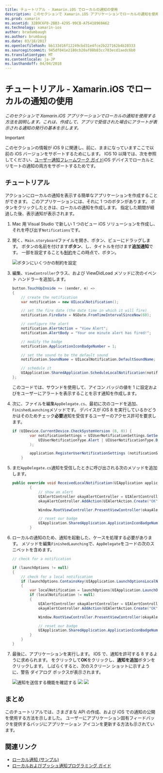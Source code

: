 ```yaml
---
title: チュートリアル - Xamarin.iOS でローカルの通知の使用
description: このセクションで Xamarin.iOS アプリケーションでローカルの通知を使用する方法を説明します。 これは、作成して、アプリで受信された場合にアラートが表示される通知の発行の基本を示します。
ms.prod: xamarin
ms.assetid: 32B9C6F0-2BB3-4295-99CB-A75418969A62
ms.technology: xamarin-ios
author: bradumbaugh
ms.author: brumbaug
ms.date: 03/18/2017
ms.openlocfilehash: bb133d16f12249cbd31e4fce2b227162b4b28333
ms.sourcegitcommit: 945df041e2180cb20af08b83cc703ecd1aedc6b0
ms.translationtype: MT
ms.contentlocale: ja-JP
ms.lasthandoff: 04/04/2018
---
```

# <a name="walkthrough---using-local-notifications-in-xamarinios"></a>チュートリアル - Xamarin.iOS でローカルの通知の使用

_このセクションで Xamarin.iOS アプリケーションでローカルの通知を使用する方法を説明します。これは、作成して、アプリで受信された場合にアラートが表示される通知の発行の基本を示します。_

> [!IMPORTANT]
> このセクションの情報が iOS 9 に関連し、前に、ままになっていますここで以前の iOS バージョンをサポートするためにします。 IOS 10 以降では、次を参照してください、[ユーザー通知フレームワーク ガイド](~/ios/platform/user-notifications/index.md)iOS デバイスでローカルとリモートの通知の両方をサポートするためです。

## <a name="walkthrough"></a>チュートリアル

アクションにローカルの通知を表示する簡単なアプリケーションを作成することができます。 このアプリケーションには、それに 1 つのボタンがあります。 ボタンをクリックしたときは、ローカルの通知を作成します。 指定した期間が経過した後、表示通知が表示されます。


1. Mac 用 Visual Studio で新しい 1 つのビュー iOS ソリューションを作成し、それを呼び出す`Notifications`です。
1. 開く、`Main.storyboard`ファイルを開き、ボタン、ビューにドラッグします。 ボタンの名前を付けます**ボタン**、し、タイトルを付けます**追加通知**です。 一部を設定することも[制約](~/ios/user-interface/designer/designer-auto-layout.md)をこの時点で、ボタン。 

    ![](local-notifications-in-ios-walkthrough-images/image3.png "ボタンにいくつかの制約を設定")
1. 編集、`ViewController`クラス、および ViewDidLoad メソッドに次のイベント ハンドラーを追加します。

    ```csharp
    button.TouchUpInside += (sender, e) =>
    {
        // create the notification
        var notification = new UILocalNotification();

        // set the fire date (the date time in which it will fire)
        notification.FireDate = NSDate.FromTimeIntervalSinceNow(60);

        // configure the alert
        notification.AlertAction = "View Alert";
        notification.AlertBody = "Your one minute alert has fired!";

        // modify the badge
        notification.ApplicationIconBadgeNumber = 1;

        // set the sound to be the default sound
        notification.SoundName = UILocalNotification.DefaultSoundName;

        // schedule it
        UIApplication.SharedApplication.ScheduleLocalNotification(notification);
    };
    ```

    このコードでは、サウンドを使用して、アイコン バッジの値を 1 に設定およびをユーザーにアラートを表示することを示す通知を作成します。

1. 次に、ファイルを編集`AppDelegate.cs`、最初に次のコードを追加、`FinishedLaunching`メソッドです。 デバイスが iOS 8 を実行しているかどうかはそのためチェック**必要**通知を受信するユーザーのアクセス許可を要求します。

    ```csharp
    if (UIDevice.CurrentDevice.CheckSystemVersion (8, 0)) {
            var notificationSettings = UIUserNotificationSettings.GetSettingsForTypes (
                UIUserNotificationType.Alert | UIUserNotificationType.Badge | UIUserNotificationType.Sound, null
            );

            application.RegisterUserNotificationSettings (notificationSettings);
        }
    ```

1. まだ`AppDelegate.cs`通知を受信したときに呼び出される次のメソッドを追加します。

    ```csharp
    public override void ReceivedLocalNotification(UIApplication application, UILocalNotification notification)
            {
                // show an alert
                UIAlertController okayAlertController = UIAlertController.Create(notification.AlertAction, notification.AlertBody, UIAlertControllerStyle.Alert);
                okayAlertController.AddAction(UIAlertAction.Create("OK", UIAlertActionStyle.Default, null));

                Window.RootViewController.PresentViewController(okayAlertController, true, null);

                // reset our badge
                UIApplication.SharedApplication.ApplicationIconBadgeNumber = 0;
            }

    ```

1. ローカルの通知のため、通知を起動した、ケースを処理する必要があります。 メソッドを編集`FinishedLaunching`で、`AppDelegate`をコードの次のスニペットを含めます。


    ```csharp
    // check for a notification

    if (launchOptions != null)
    {
        // check for a local notification
        if (launchOptions.ContainsKey(UIApplication.LaunchOptionsLocalNotificationKey))
        {
            var localNotification = launchOptions[UIApplication.LaunchOptionsLocalNotificationKey] as UILocalNotification;
            if (localNotification != null)
            {
                UIAlertController okayAlertController = UIAlertController.Create(localNotification.AlertAction, localNotification.AlertBody, UIAlertControllerStyle.Alert);
                okayAlertController.AddAction(UIAlertAction.Create("OK", UIAlertActionStyle.Default, null));

                Window.RootViewController.PresentViewController(okayAlertController, true, null);

                // reset our badge
                UIApplication.SharedApplication.ApplicationIconBadgeNumber = 0;
            }
        }
    }

    ```

1. 最後に、アプリケーションを実行します。 IOS で、通知を許可する 8 するように求められます。 をクリックして**OK**をクリックし、**通知を追加**ボタンをクリックします。 しばらくすると、次のスクリーン ショットに示すように、警告 ダイアログ ボックスが表示されます。

    ![](local-notifications-in-ios-walkthrough-images/image0.png "通知を送信する機能を確認する") ![ ](local-notifications-in-ios-walkthrough-images/image1.png "通知の追加ボタン") ![ ](local-notifications-in-ios-walkthrough-images/image2.png "通知の警告ダイアログ ボックス")

## <a name="summary"></a>まとめ

このチュートリアルでは、さまざまな API の作成、および iOS での通知の公開を使用する方法を示しました。 ユーザーにアプリケーション固有フィードバックを提供するバッジにアプリケーション アイコンを更新する方法も示されています。


## <a name="related-links"></a>関連リンク

- [ローカル通知 (サンプル)](https://developer.xamarin.com/samples/monotouch/LocalNotifications)
- [ローカルおよびプッシュ通知プログラミング ガイド](https://developer.apple.com/library/prerelease/content/documentation/NetworkingInternet/Conceptual/RemoteNotificationsPG/)
